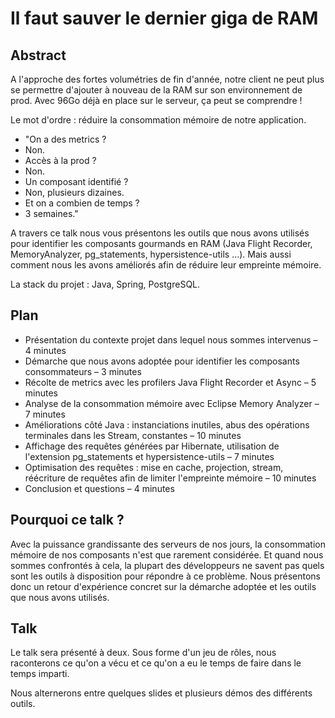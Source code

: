# Il faut sauver le dernier giga de RAM

## Abstract

A l'approche des fortes volumétries de fin d'année, notre client ne peut plus se permettre d'ajouter à nouveau de la RAM sur son environnement de prod. Avec 96Go déjà en place sur le serveur, ça peut se comprendre !

Le mot d'ordre : réduire la consommation mémoire de notre application.

- "On a des metrics ?
- Non.
- Accès à la prod ?
- Non.
- Un composant identifié ?
- Non, plusieurs dizaines.
- Et on a combien de temps ?
- 3 semaines."

A travers ce talk nous vous présentons les outils que nous avons utilisés pour identifier les composants gourmands en RAM (Java Flight Recorder, MemoryAnalyzer, pg_statements, hypersistence-utils ...). Mais aussi comment nous les avons améliorés afin de réduire leur empreinte mémoire.

La stack du projet : Java, Spring, PostgreSQL.

## Plan

- Présentation du contexte projet dans lequel nous sommes intervenus – 4 minutes
- Démarche que nous avons adoptée pour identifier les composants consommateurs – 3 minutes
- Récolte de metrics avec les profilers Java Flight Recorder et Async – 5 minutes
- Analyse de la consommation mémoire avec Eclipse Memory Analyzer – 7 minutes
- Améliorations côté Java : instanciations inutiles, abus des opérations terminales dans les Stream, constantes – 10 minutes
- Affichage des requêtes générées par Hibernate, utilisation de l'extension pg_statements et hypersistence-utils – 7 minutes
- Optimisation des requêtes : mise en cache, projection, stream, réécriture de requêtes afin de limiter l'empreinte mémoire – 10 minutes
- Conclusion et questions – 4 minutes

## Pourquoi ce talk ?

Avec la puissance grandissante des serveurs de nos jours, la consommation mémoire de nos composants n'est que rarement considérée. Et quand nous sommes confrontés à cela, la plupart des développeurs ne savent pas quels sont les outils à disposition pour répondre à ce problème. Nous présentons donc un retour d'expérience concret sur la démarche adoptée et les outils que nous avons utilisés.

## Talk

Le talk sera présenté à deux. Sous forme d'un jeu de rôles, nous raconterons ce qu'on a vécu et ce qu'on a eu le temps de faire dans le temps imparti.

Nous alternerons entre quelques slides et plusieurs démos des différents outils.
